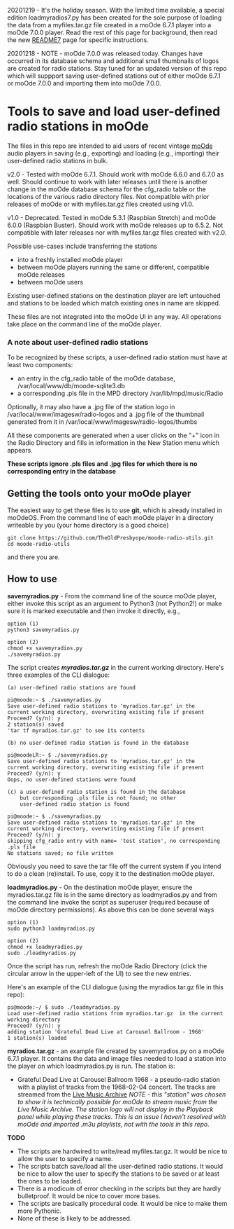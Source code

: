 20201219 - It's the holiday season. With the limited time available, a special edition loadmyradios7.py has been created for the sole purpose of loading the data from a myfiles.tar.gz file created in a moOde 6.7.1 player into a moOde 7.0.0 player. Read the rest of this page for background, then read the new [README7](README7.md) page for specific instructions.

20201218 - NOTE - moOde 7.0.0 was released today. Changes have occurred in its database schema and additional small thumbnails of logos are created for radio stations. Stay tuned for an updated version of this repo which will suppport saving user-defined stations out of either moOde 6.7.1 or moOde 7.0.0 and importing them into moOde 7.0.0.


# Tools to save and load user-defined radio stations in moOde

The files in this repo are intended to aid users of recent vintage [moOde](http://moodeaudio.org) audio players in saving (e.g., exporting) and loading (e.g., importing) their user-defined radio stations in bulk.

v2.0 - Tested with moOde 6.7.1. Should work with moOde 6.6.0 and 6.7.0 as well. Should continue to work with later releases until there is another change in the moOde database schema for the cfg_radio table or the locations of the various radio directory files. Not compatible with prior releases of moOde or with myfiles.tar.gz files created using v1.0.

v1.0 - Deprecated. Tested in moOde 5.3.1 (Raspbian Stretch) and moOde 6.0.0 (Raspbian Buster). Should work with moOde releases up to 6.5.2. Not compatible with later releases nor with myfiles.tar.gz files created with v2.0.

Possible use-cases include transferring the stations
* into a freshly installed moOde player
* between moOde players running the same or different, compatible moOde releases
* between moOde users

Existing user-defined stations on the destination player are left untouched and stations to be loaded which match existing ones in name are skipped.

These files are not integrated into the moOde UI in any way. All operations take place on the command line of the moOde player.

### A note about user-defined radio stations

To be recognized by these scripts, a user-defined radio station must have at least two components:

* an entry in the cfg_radio table of the moOde database, /var/local/www/db/moode-sqlite3.db
* a corresponding .pls file in the MPD directory /var/lib/mpd/music/Radio

Optionally, it may also have a .jpg file of the station logo in /var/local/www/imagesw/radio-logos and a .jpg file of the thumbnail generated from it in /var/local/www/imagesw/radio-logos/thumbs

All these components are generated when a user clicks on the "+" icon in the Radio Directory and fills in information in the New Station menu which appears.

<b>These scripts ignore .pls files and .jpg files for which there is no corresponding entry in the database</b>

## Getting the tools onto your moOde player

The easiest way to get these files is to use **git**, which is already installed in moOdeOS. From the command line of each moOde player in a directory writeable by you (your home directory is a good choice)
```
git clone https://github.com/TheOldPresbyope/moode-radio-utils.git
cd moode-radio-utils
```
and there you are.

## How to use

**savemyradios.py** - From the command line of the source moOde player, either invoke this script as an argument to Python3 (not Python2!) or make sure it is marked executable and then invoke it directly, e.g.,
```
option (1)
python3 savemyradios.py

option (2)
chmod +x savemyradios.py
./savemyradios.py
```

The script creates ***myradios.tar.gz*** in the current working directory. Here's three examples of the CLI dialogue:
```
(a) user-defined radio stations are found

pi@moode:~ $ ./savemyradios.py
Save user-defined radio stations to 'myradios.tar.gz' in the
current working directory, overwriting existing file if present
Proceed? (y/n): y
2 station(s) saved
'tar tf myradios.tar.gz' to see its contents

(b) no user-defined radio station is found in the database

pi@moodeLR:~ $ ./savemyradios.py
Save user-defined radio stations to 'myradios.tar.gz' in the
current working directory, overwriting existing file if present
Proceed? (y/n): y
Oops, no user-defined stations were found

(c) a user-defined radio station is found in the database
    but corresponding .pls file is not found; no other
    user-defined radio station is found

pi@moode:~ $ ./savemyradios.py
Save user-defined radio stations to 'myradios.tar.gz' in the
current working directory, overwriting existing file if present
Proceed? (y/n): y
skipping cfg_radio entry with name= 'test station', no corresponding .pls file
No stations saved; no file written
```
Obviously you need to save the tar file off the current system if you intend to do a clean (re)install. To use, copy it to the destination moOde player.

**loadmyradios.py** - On the destination moOde player, ensure the myradios.tar.gz file is in the same directory as loadmyradios.py and from the command line invoke the script as superuser (required because of moOde directory permissions). As above this can be done several ways
```
option (1)
sudo python3 loadmyradios.py

option (2)
chmod +x loadmyradios.py
sudo ./loadmyradios.py
```
Once the script has run, refresh the moOde Radio Directory (click the circular arrow in the upper-left of the UI) to see the new entries.

Here's an example of the CLI dialogue (using the myradios.tar.gz file in this repo):
```
pi@moode:~/ $ sudo ./loadmyradios.py
Load user-defined radio stations from myradios.tar.gz  in the current working directory
Proceed? (y/n): y
adding station 'Grateful Dead Live at Carousel Ballroom - 1968'
1 station(s) loaded

```

**myradios.tar.gz** - an example file created by savemyradios.py on a moOde 6.7.1 player. It contains the data and image files needed to load a station into the player on which loadmyradios.py is run. The station is:

* Grateful Dead Live at Carousel Ballroom 1968 - a pseudo-radio station with a playlist of tracks from the 1968-02-04 concert. The tracks are streamed from the [Live Music Archive](https://archive.org/details/gd1968-02-14.sbd.douglas-cleef.2267.shnf) *NOTE - this "station" was chosen to show it is technically possible for moOde to stream music from the Live Music Archive. The station logo will not display in the Playback panel while playing these tracks. This is an issue I haven't resolved with moOde and imported .m3u playlists, not with the tools in this repo.*

**TODO**
* The scripts are hardwired to write/read myfiles.tar.gz. It would be nice to allow the user to specify a name.
* The scripts batch save/load all the user-defined radio stations. It would be nice to allow the user to specify the stations to be saved or at least the ones to be loaded.
* There is a modicum of error checking in the scripts but they are hardly bulletproof. It would be nice to cover more bases.
* The scripts are basically procedural code. It would be nice to make them more Pythonic.
* None of these is likely to be addressed.
